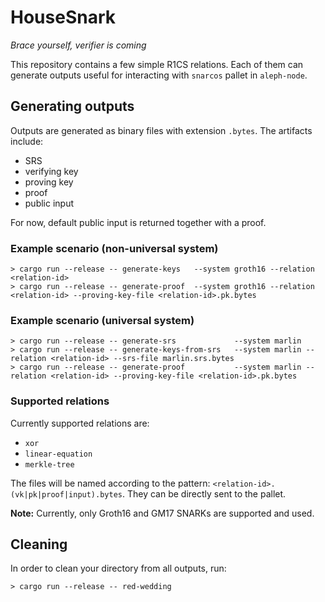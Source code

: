 # HouseSnark
_Brace yourself, verifier is coming_

This repository contains a few simple R1CS relations.
Each of them can generate outputs useful for interacting with `snarcos` pallet in `aleph-node`.

## Generating outputs

Outputs are generated as binary files with extension `.bytes`.
The artifacts include:
 - SRS
 - verifying key
 - proving key
 - proof
 - public input

For now, default public input is returned together with a proof.

### Example scenario (non-universal system)

```shell
> cargo run --release -- generate-keys   --system groth16 --relation <relation-id>
> cargo run --release -- generate-proof  --system groth16 --relation <relation-id> --proving-key-file <relation-id>.pk.bytes
```

### Example scenario (universal system)

```shell
> cargo run --release -- generate-srs             --system marlin
> cargo run --release -- generate-keys-from-srs   --system marlin --relation <relation-id> --srs-file marlin.srs.bytes
> cargo run --release -- generate-proof           --system marlin --relation <relation-id> --proving-key-file <relation-id>.pk.bytes
```

### Supported relations

Currently supported relations are:
 - `xor`
 - `linear-equation`
 - `merkle-tree`

The files will be named according to the pattern: `<relation-id>.(vk|pk|proof|input).bytes`.
They can be directly sent to the pallet.

**Note:** Currently, only Groth16 and GM17 SNARKs are supported and used.

## Cleaning

In order to clean your directory from all outputs, run:
```shell
> cargo run --release -- red-wedding
```
